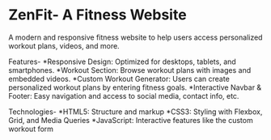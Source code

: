 # ZenFit- A Fitness Website
A modern and responsive fitness website to help users access personalized workout plans, videos, and more.

Features-
*Responsive Design: Optimized for desktops, tablets, and smartphones.
*Workout Section: Browse workout plans with images and embedded videos.
*Custom Workout Generator: Users can create personalized workout plans by entering fitness goals.
*Interactive Navbar & Footer: Easy navigation and access to social media, contact info, etc.

Technologies-
*HTML5: Structure and markup
*CSS3: Styling with Flexbox, Grid, and Media Queries
*JavaScript: Interactive features like the custom workout form
